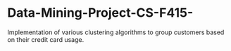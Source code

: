 # Data-Mining-Project-CS-F415-
Implementation of various clustering algorithms to group customers based on their credit card usage.
